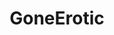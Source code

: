 ---
title: GoneErotic
crosslinks:
- livven
- TeenyGinger
- TheBananaButcher
- youtubefactsbot
- JacquelineDevries
- IAmA
- GoneMild
- unlikely_Coraline
- sw33tandslutty
- anniespantiesxx
- Suralya
- PetiteGoneWild
- MoldFitGirl
- youtubot
- spicyxsweet
- MassdropBot
- FapDeciders
- nipless
- TinyTits
- feet
---